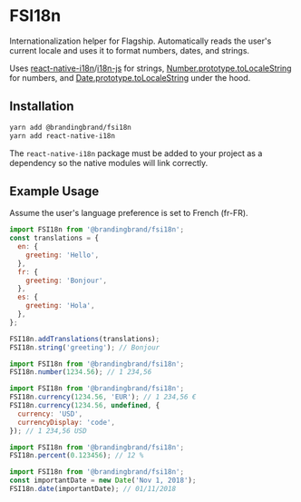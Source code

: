 # FSI18n

Internationalization helper for Flagship. Automatically reads the user's current locale and uses it
to format numbers, dates, and strings.

Uses [react-native-i18n](https://github.com/AlexanderZaytsev/react-native-i18n)/[i18n-js](https://github.com/fnando/i18n-js)
for strings, [Number.prototype.toLocaleString](https://developer.mozilla.org/en/docs/Web/JavaScript/Reference/Global_Objects/Number/toLocaleString)
for numbers, and [Date.prototype.toLocaleString](https://developer.mozilla.org/en-US/docs/Web/JavaScript/Reference/Global_Objects/Date/toLocaleString)
under the hood.

## Installation

```sh
yarn add @brandingbrand/fsi18n
yarn add react-native-i18n
```

The `react-native-i18n` package must be added to your project as a dependency so the native modules
will link correctly.

## Example Usage

Assume the user's language preference is set to French (fr-FR).

```js
import FSI18n from '@brandingbrand/fsi18n';
const translations = {
  en: {
    greeting: 'Hello',
  },
  fr: {
    greeting: 'Bonjour',
  },
  es: {
    greeting: 'Hola',
  },
};

FSI18n.addTranslations(translations);
FSI18n.string('greeting'); // Bonjour
```

```js
import FSI18n from '@brandingbrand/fsi18n';
FSI18n.number(1234.56); // 1 234,56
```

```js
import FSI18n from '@brandingbrand/fsi18n';
FSI18n.currency(1234.56, 'EUR'); // 1 234,56 €
FSI18n.currency(1234.56, undefined, {
  currency: 'USD',
  currencyDisplay: 'code',
}); // 1 234,56 USD
```

```js
import FSI18n from '@brandingbrand/fsi18n';
FSI18n.percent(0.123456); // 12 %
```

```js
import FSI18n from '@brandingbrand/fsi18n';
const importantDate = new Date('Nov 1, 2018');
FSI18n.date(importantDate); // 01/11/2018
```
